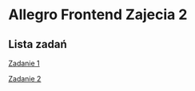 # Allegro Frontend Zajecia 2

## Lista zadań
[Zadanie 1](https://github.com/smpol/Allegro-frontend-zaj2/tree/main/zadanie%201)

[Zadanie 2](https://github.com/smpol/Allegro-frontend-zaj2/tree/main/zadanie%202)